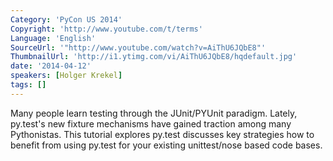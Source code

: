 ```yaml
---
Category: 'PyCon US 2014'
Copyright: 'http://www.youtube.com/t/terms'
Language: 'English'
SourceUrl: '"http://www.youtube.com/watch?v=AiThU6JQbE8"'
ThumbnailUrl: 'http://i1.ytimg.com/vi/AiThU6JQbE8/hqdefault.jpg'
date: '2014-04-12'
speakers: [Holger Krekel]
tags: []
---
```

Many people learn testing through the JUnit/PYUnit paradigm. Lately, py.test's new fixture mechanisms have gained traction among many Pythonistas. This tutorial explores py.test discusses key strategies how to benefit from using py.test for your existing unittest/nose based code bases.
